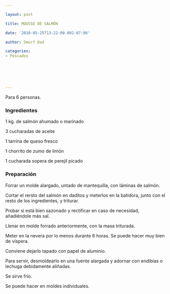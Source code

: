 ```yaml
---

layout: post

title: MOUSSE DE SALMÓN

date: '2010-05-25T13:22:00.002-07:00'

author: Smurf Dad

categories:
- Pescados






---
```


Para 6 personas.

<h3>Ingredientes</h3>

1 kg. de salmón ahumado o marinado

3 cucharadas de aceite

1 tarrina de queso fresco

1 chorrito de zumo de limón

1 cucharada sopera de perejil picado

<h3>Preparación</h3>

Forrar un molde alargado, untado de mantequilla, con láminas de salmón.

Cortar el rersto del salmón en daditos y meterlos en la batidora, junto con el resto de los ingredientes, y triturar.

Probar si está bien sazonado y rectificar en caso de necesidad, añadiéndole más sal.

Llenar en molde forrado anteriormente, con la masa triturada.

Meter en la nevera por lo menos durante 6 horas. Se puede hacer muy bien de víspera.

Conviene dejarlo tapado con papel de aluminio.

Para servir, desmoldearlo en una fuente alargada y adornar con endibias o lechuga debidamente aliñadas.

Se sirve frío.

Se puede hacer en moldes individuales.
